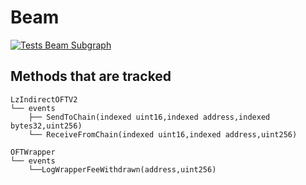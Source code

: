 # Beam
[![Tests Beam Subgraph](https://github.com/Abracadabra-money/abracadabra-subgraph/actions/workflows/beam-tests.yml/badge.svg)](https://github.com/Abracadabra-money/abracadabra-subgraph/actions/workflows/beam-tests.yml)

## Methods that are tracked

```
LzIndirectOFTV2
└── events
    ├── SendToChain(indexed uint16,indexed address,indexed bytes32,uint256)
    └── ReceiveFromChain(indexed uint16,indexed address,uint256)

OFTWrapper
└── events
    └──LogWrapperFeeWithdrawn(address,uint256)
```
